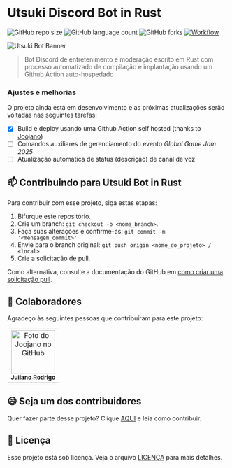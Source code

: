 
# Utsuki Discord Bot in Rust

![GitHub repo size](https://img.shields.io/github/repo-size/Chrisdbhr/utsuki-bot-in-rust?style=for-the-badge)
![GitHub language count](https://img.shields.io/github/languages/count/Chrisdbhr/utsuki-bot-in-rust?style=for-the-badge)
![GitHub forks](https://img.shields.io/github/forks/Chrisdbhr/utsuki-bot-in-rust?style=for-the-badge)
[![Workflow](https://img.shields.io/github/actions/workflow/status/Chrisdbhr/utsuki-bot-in-rust/pipeline.yml?style=for-the-badge)](https://github.com/Chrisdbhr/utsuki-bot-in-rust/actions/workflows/pipeline.yml)

<img src="https://chrisdbhr.github.io/images/thumbs/utsuki-rust-bot-banner.jpg" alt="Utsuki Bot Banner">

> Bot Discord de entretenimento e moderação escrito em Rust com processo automatizado de compilação e implantação usando um Github Action auto-hospedado

### Ajustes e melhorias

O projeto ainda está em desenvolvimento e as próximas atualizações serão voltadas nas seguintes tarefas:

- [x] Build e deploy usando uma Github Action self hosted (thanks to [Joojano](https://github.com/joojano))
- [ ] Comandos auxiliares de gerenciamento do evento *Global Game Jam 2025*
- [ ] Atualização automática de status (descrição) de canal de voz
      
## 📫 Contribuindo para Utsuki Bot in Rust

Para contribuir com esse projeto, siga estas etapas:

1. Bifurque este repositório.
2. Crie um branch: `git checkout -b <nome_branch>`.
3. Faça suas alterações e confirme-as: `git commit -m '<mensagem_commit>'`
4. Envie para o branch original: `git push origin <nome_do_projeto> / <local>`
5. Crie a solicitação de pull.

Como alternativa, consulte a documentação do GitHub em [como criar uma solicitação pull](https://help.github.com/en/github/collaborating-with-issues-and-pull-requests/creating-a-pull-request).

## 🤝 Colaboradores

Agradeço às seguintes pessoas que contribuíram para este projeto:

<table>
  <tr>
    <td align="center">
      <a href="https://github.com/joojano" title="Joojano">
        <img src="https://avatars.githubusercontent.com/u/44454114?v=4" width="100px;" alt="Foto do Joojano no GitHub"/><br>
        <sub>
          <b>Juliano Rodrigo</b>
        </sub>
      </a>
    </td>
  </tr>
</table>

## 😄 Seja um dos contribuidores

Quer fazer parte desse projeto? Clique [AQUI](CONTRIBUTING.md) e leia como contribuir.

## 📝 Licença

Esse projeto está sob licença. Veja o arquivo [LICENÇA](LICENSE.md) para mais detalhes.
